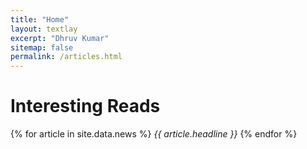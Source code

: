 ```yaml
---
title: "Home"
layout: textlay
excerpt: "Dhruv Kumar"
sitemap: false
permalink: /articles.html
---
```


# Interesting Reads
{% for article in site.data.news %}
<em>{{ article.headline }}</em>
{% endfor %}

